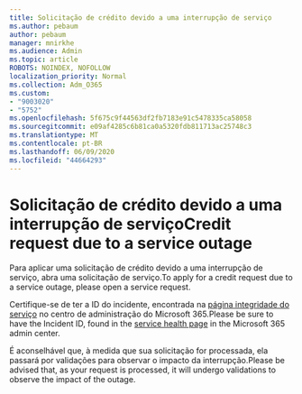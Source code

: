 ```yaml
---
title: Solicitação de crédito devido a uma interrupção de serviço
ms.author: pebaum
author: pebaum
manager: mnirkhe
ms.audience: Admin
ms.topic: article
ROBOTS: NOINDEX, NOFOLLOW
localization_priority: Normal
ms.collection: Adm_O365
ms.custom:
- "9003020"
- "5752"
ms.openlocfilehash: 5f675c9f44563df2fb7183e91c5478335ca58058
ms.sourcegitcommit: e09af4285c6b81ca0a5320fdb811713ac25748c3
ms.translationtype: MT
ms.contentlocale: pt-BR
ms.lasthandoff: 06/09/2020
ms.locfileid: "44664293"
---
```

# <a name="credit-request-due-to-a-service-outage"></a><span data-ttu-id="26e1c-102">Solicitação de crédito devido a uma interrupção de serviço</span><span class="sxs-lookup"><span data-stu-id="26e1c-102">Credit request due to a service outage</span></span>

<span data-ttu-id="26e1c-103">Para aplicar uma solicitação de crédito devido a uma interrupção de serviço, abra uma solicitação de serviço.</span><span class="sxs-lookup"><span data-stu-id="26e1c-103">To apply for a credit request due to a service outage, please open a service request.</span></span>

<span data-ttu-id="26e1c-104">Certifique-se de ter a ID do incidente, encontrada na [página integridade do serviço](https://docs.microsoft.com/office365/enterprise/view-service-health) no centro de administração do Microsoft 365.</span><span class="sxs-lookup"><span data-stu-id="26e1c-104">Please be sure to have the Incident ID, found in the [service health page](https://docs.microsoft.com/office365/enterprise/view-service-health) in the Microsoft 365 admin center.</span></span>

<span data-ttu-id="26e1c-105">É aconselhável que, à medida que sua solicitação for processada, ela passará por validações para observar o impacto da interrupção.</span><span class="sxs-lookup"><span data-stu-id="26e1c-105">Please be advised that, as your request is processed, it will undergo validations to observe the impact of the outage.</span></span>
